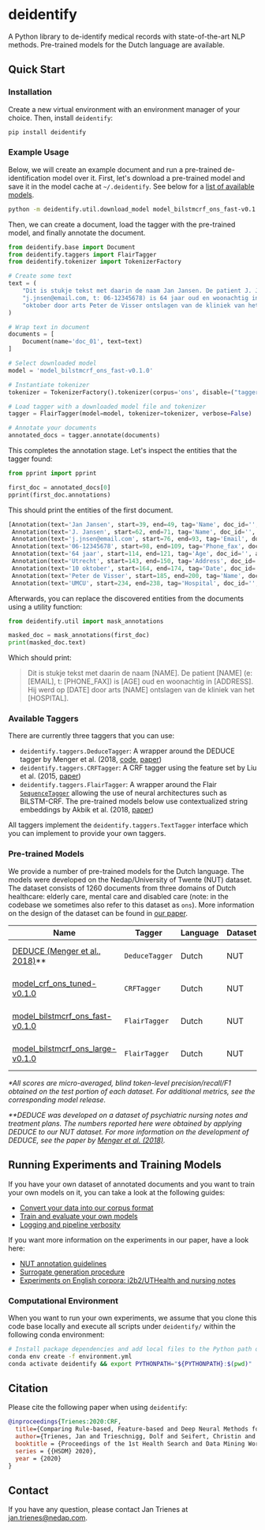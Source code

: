 # deidentify

A Python library to de-identify medical records with state-of-the-art NLP methods. Pre-trained models for the Dutch language are available.

## Quick Start

### Installation

Create a new virtual environment with an environment manager of your choice. Then, install `deidentify`:

```sh
pip install deidentify
```

### Example Usage

Below, we will create an example document and run a pre-trained de-identification model over it. First, let's download a pre-trained model and save it in the model cache at `~/.deidentify`. See below for a [list of available models](#pre-trained-models).

```sh
python -m deidentify.util.download_model model_bilstmcrf_ons_fast-v0.1.0
```

Then, we can create a document, load the tagger with the pre-trained model, and finally annotate the document.

```py
from deidentify.base import Document
from deidentify.taggers import FlairTagger
from deidentify.tokenizer import TokenizerFactory

# Create some text
text = (
    "Dit is stukje tekst met daarin de naam Jan Jansen. De patient J. Jansen (e: "
    "j.jnsen@email.com, t: 06-12345678) is 64 jaar oud en woonachtig in Utrecht. Hij werd op 10 "
    "oktober door arts Peter de Visser ontslagen van de kliniek van het UMCU."
)

# Wrap text in document
documents = [
    Document(name='doc_01', text=text)
]

# Select downloaded model
model = 'model_bilstmcrf_ons_fast-v0.1.0'

# Instantiate tokenizer
tokenizer = TokenizerFactory().tokenizer(corpus='ons', disable=("tagger", "ner"))

# Load tagger with a downloaded model file and tokenizer
tagger = FlairTagger(model=model, tokenizer=tokenizer, verbose=False)

# Annotate your documents
annotated_docs = tagger.annotate(documents)
```

This completes the annotation stage. Let's inspect the entities that the tagger found:

```py
from pprint import pprint

first_doc = annotated_docs[0]
pprint(first_doc.annotations)
```

This should print the entities of the first document.

```py
[Annotation(text='Jan Jansen', start=39, end=49, tag='Name', doc_id='', ann_id='T0'),
 Annotation(text='J. Jansen', start=62, end=71, tag='Name', doc_id='', ann_id='T1'),
 Annotation(text='j.jnsen@email.com', start=76, end=93, tag='Email', doc_id='', ann_id='T2'),
 Annotation(text='06-12345678', start=98, end=109, tag='Phone_fax', doc_id='', ann_id='T3'),
 Annotation(text='64 jaar', start=114, end=121, tag='Age', doc_id='', ann_id='T4'),
 Annotation(text='Utrecht', start=143, end=150, tag='Address', doc_id='', ann_id='T5'),
 Annotation(text='10 oktober', start=164, end=174, tag='Date', doc_id='', ann_id='T6'),
 Annotation(text='Peter de Visser', start=185, end=200, tag='Name', doc_id='', ann_id='T7'),
 Annotation(text='UMCU', start=234, end=238, tag='Hospital', doc_id='', ann_id='T8')]
```

Afterwards, you can replace the discovered entities from the documents using a utility function:

```py
from deidentify.util import mask_annotations

masked_doc = mask_annotations(first_doc)
print(masked_doc.text)
```

Which should print:

> Dit is stukje tekst met daarin de naam [NAME]. De patient [NAME] (e: [EMAIL], t: [PHONE_FAX]) is [AGE] oud en woonachtig in [ADDRESS]. Hij werd op [DATE] door arts [NAME] ontslagen van de kliniek van het [HOSPITAL].


### Available Taggers

There are currently three taggers that you can use:

   * `deidentify.taggers.DeduceTagger`: A wrapper around the DEDUCE tagger by Menger et al. (2018, [code](https://github.com/vmenger/deduce), [paper](https://www.sciencedirect.com/science/article/abs/pii/S0736585316307365))
   * `deidentify.taggers.CRFTagger`: A CRF tagger using the feature set by Liu et al. (2015, [paper](https://www.sciencedirect.com/science/article/pii/S1532046415001197))
   * `deidentify.taggers.FlairTagger`: A wrapper around the Flair [`SequenceTagger`](https://github.com/zalandoresearch/flair/blob/2d6e89bdfe05644b4e5c7e8327f6ecc6b834ec9e/flair/models/sequence_tagger_model.py#L68) allowing the use of neural architectures such as BiLSTM-CRF. The pre-trained models below use contextualized string embeddings by Akbik et al. (2018, [paper](https://www.aclweb.org/anthology/C18-1139/))

All taggers implement the `deidentify.taggers.TextTagger` interface which you can implement to provide your own taggers.

### Pre-trained Models

We provide a number of pre-trained models for the Dutch language. The models were developed on the Nedap/University of Twente (NUT) dataset. The dataset consists of 1260 documents from three domains of Dutch healthcare: elderly care, mental care and disabled care (note: in the codebase we sometimes also refer to this dataset as `ons`). More information on the design of the dataset can be found in [our paper](TODO).


| Name | Tagger | Language | Dataset | F1* | Precision* | Recall* | Tags |
|------|--------|----------|---------|----|-----------|--------|--------|
| [DEDUCE (Menger et al., 2018)](https://www.sciencedirect.com/science/article/abs/pii/S0736585316307365)** | `DeduceTagger` | Dutch | NUT | 0.7564 | 0.9092 | 0.6476 | [8 PHI Tags](https://github.com/nedap/deidentify/blob/168ad67aec586263250900faaf5a756d3b8dd6fa/deidentify/methods/deduce/run_deduce.py#L17) |
| [model_crf_ons_tuned-v0.1.0](https://github.com/nedap/deidentify/releases/tag/model_crf_ons_tuned-v0.1.0) | `CRFTagger` | Dutch | NUT | 0.9048 | 0.9632 | 0.8530 | [15 PHI Tags](https://github.com/nedap/deidentify/releases/tag/model_crf_ons_tuned-v0.1.0) |
| [model_bilstmcrf_ons_fast-v0.1.0](https://github.com/nedap/deidentify/releases/tag/model_bilstmcrf_ons_fast-v0.1.0) | `FlairTagger`  | Dutch | NUT | 0.9461 | 0.9591 | 0.9335 | [15 PHI Tags](https://github.com/nedap/deidentify/releases/tag/model_bilstmcrf_ons_fast-v0.1.0) |
| [model_bilstmcrf_ons_large-v0.1.0](https://github.com/nedap/deidentify/releases/tag/model_bilstmcrf_ons_large-v0.1.0) | `FlairTagger` | Dutch | NUT | 0.9505 | 0.9683 | 0.9333 | [15 PHI Tags](https://github.com/nedap/deidentify/releases/tag/model_bilstmcrf_ons_large-v0.1.0) |

*\*All scores are micro-averaged, blind token-level precision/recall/F1 obtained on the test portion of each dataset. For additional metrics, see the corresponding model release.*

*\*\*DEDUCE was developed on a dataset of psychiatric nursing notes and treatment plans. The numbers reported here were obtained by applying DEDUCE to our NUT dataset. For more information on the development of DEDUCE, see the paper by [Menger et al. (2018)](https://www.sciencedirect.com/science/article/abs/pii/S0736585316307365).*

## Running Experiments and Training Models

If you have your own dataset of annotated documents and you want to train your own models on it, you can take a look at the following guides:

   * [Convert your data into our corpus format](docs/01_data_format.md)
   * [Train and evaluate your own models](docs/02_train_evaluate_models.md)
   * [Logging and pipeline verbosity](docs/06_pipeline_verbosity.md)

If you want more information on the experiments in our paper, have a look here:

   * [NUT annotation guidelines](docs/03_hsdm2020_nut_annotation_guidelines.md)
   * [Surrogate generation procedure](docs/04_hsdm2020_surrogate_generation.md)
   * [Experiments on English corpora: i2b2/UTHealth and nursing notes](docs/05_hsdm2020_english_datasets.md)

### Computational Environment

When you want to run your own experiments, we assume that you clone this code base locally and execute all scripts under `deidentify/` within the following conda environment:

```sh
# Install package dependencies and add local files to the Python path of that environment.
conda env create -f environment.yml
conda activate deidentify && export PYTHONPATH="${PYTHONPATH}:$(pwd)"
```

## Citation

Please cite the following paper when using `deidentify`:

```bibtex
@inproceedings{Trienes:2020:CRF,
  title={Comparing Rule-based, Feature-based and Deep Neural Methods for De-identification of Dutch Medical Records},
  author={Trienes, Jan and Trieschnigg, Dolf and Seifert, Christin and Hiemstra, Djoerd},
  booktitle = {Proceedings of the 1st Health Search and Data Mining Workshop},
  series = {{HSDM} 2020},
  year = {2020}
}
```

## Contact

If you have any question, please contact Jan Trienes at jan.trienes@nedap.com.
